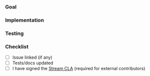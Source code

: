 ### Goal

### Implementation

### Testing

### Checklist
- [ ] Issue linked (if any)  
- [ ] Tests/docs updated
- [ ] I have signed the [Stream CLA](https://docs.google.com/forms/d/e/1FAIpQLScFKsKkAJI7mhCr7K9rEIOpqIDThrWxuvxnwUq2XkHyG154vQ/viewform) (required for external contributors)

